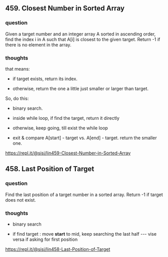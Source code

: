 ## 459. Closest Number in Sorted Array  

### question

Given a target number and an integer array A sorted in ascending order, find the index i in A such that A[i] is closest to the given target. Return -1 if there is no element in the array.

### thoughts 

that means: 

  - if target exists, return its index. 

  - otherwise, return the one a little just smaller or larger than target.

So, do this: 

  - binary search. 
  
  - inside while loop, if find the target, return it directly 
  
  - otherwise, keep going, till exist the while loop
  
  - exit & compare A[start] - target vs. A[end] - target.  return the smaller one. 
  
  https://repl.it/@sisi/lin459-Closest-Number-in-Sorted-Array
  

## 458. Last Position of Target 
  
### question
  
  Find the last position of a target number in a sorted array. Return -1 if target does not exist.

### thoughts 

 - binary search
 
 - if find target : move **start** to mid, keep searching the last half --- vise versa if asking for first position 
  
  
  https://repl.it/@sisi/lin458-Last-Position-of-Target
